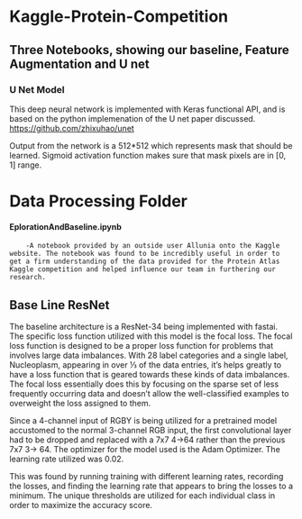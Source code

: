 # Kaggle-Protein-Competition

## Three Notebooks, showing our baseline, Feature Augmentation and U net


### U Net Model


This deep neural network is implemented with Keras functional API, and is based on the python implemenation of the U net paper discussed. 
https://github.com/zhixuhao/unet

Output from the network is a 512*512 which represents mask that should be learned. Sigmoid activation function
makes sure that mask pixels are in \[0, 1\] range.


# Data Processing Folder

####        EplorationAndBaseline.ipynb
		-A notebook provided by an outside user Allunia onto the Kaggle website. The notebook was found to be incredibly useful in order to get a firm understanding of the data provided for the Protein Atlas Kaggle competition and helped influence our team in furthering our research.

## Base Line ResNet
The baseline architecture is a ResNet-34 being implemented with fastai. The specific loss function utilized with this model is the focal loss. The focal loss function is designed to be a proper loss function for problems that involves large data imbalances. With 28 label categories and a single label, Nucleoplasm, appearing in over ⅓ of the data entries, it’s helps greatly to have a loss function that is geared towards these kinds of data imbalances. The focal loss essentially does this by focusing on the sparse set of less frequently occurring data and doesn’t allow the well-classified examples to overweight the loss assigned to them.
	
Since a 4-channel input of RGBY is being utilized for a pretrained model accustomed to the normal 3-channel RGB input, the first convolutional layer had to be dropped and replaced with a 7x7 4->64 rather than the previous 7x7 3-> 64. The optimizer for the model used is the Adam Optimizer. The learning rate utilized was 0.02. 
 
 This was found by running training with different learning rates, recording the losses, and finding the learning rate that appears to bring the losses to a minimum. The unique thresholds are utilized for each individual class in order to maximize the accuracy score. 
